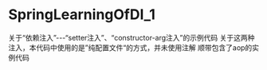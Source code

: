 # SpringLearningOfDI_1
关于“依赖注入”---“setter注入”、“constructor-arg注入”的示例代码
关于这两种注入，本代码中使用的是”纯配置文件“的方式，并未使用注解
顺带包含了aop的实例代码
